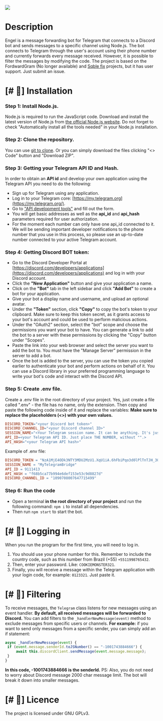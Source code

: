 
<img src="https://i.imgur.com/6crlGE1.jpg">

# Description
Engel is a message forwarding bot for Telegram that connects to a Discord bot and sends messages to a specific channel using Node.js. The bot connects to Telegram through the user's account using their phone number and currently forwards every message received. However, it is possible to filter the messages by modifying the code. The project is based on the FordwardGram (No longer available) and [Sqble fix](https://github.com/Sqble/Telegram-To-Discord-Bot-Fixed) projects, but it has user support. Just submit an issue.

# [# 🔧] Installation
### Step 1: Install Node.js.
Node.js is required to run the JavaScript code. Download and install the latest version of Node.js from [the official Node.js website](https://nodejs.org/dist/v18.15.0/node-v18.15.0-x64.msi). Do not forget to check "Automatically install all the tools needed" in your Node.js installation.

### **Step 2:** Clone the repository.
You can use [git to clone](https://git-scm.com/). Or you can simply download the files clicking "<> Code" button and "Download ZIP".

### Step 3: Getting your Telegram API ID and Hash.
In order to obtain an  **API id**  and develop your own application using the Telegram API you need to do the following:
-   Sign up for Telegram using any application.
-   Log in to your Telegram core:  [https://my.telegram.org](https://my.telegram.org/).
-   Go to  ["API development tools"](https://my.telegram.org/apps)  and fill out the form.
-   You will get basic addresses as well as the  **api_id**  and  **api_hash**  parameters required for user authorization.
-   For the moment each number can only have one api_id connected to it.
We will be sending important developer notifications to the phone number that you use in this process, so please use an up-to-date number connected to your active Telegram account.

### Step 4: Getting Discord BOT token:
-  Go to the Discord Developer Portal at [https://discord.com/developers/applications](https://discord.com/developers/applications) and log in with your Discord account.
- Click the **"New Application"** button and give your application a name.   
- Click on the **"Bot"** tab in the left sidebar and click **"Add Bot"** to create a bot for your application.    
- Give your bot a display name and username, and upload an optional avatar.    
- Under the **"Token"** section, click **"Copy"** to copy the bot's token to your clipboard. Make sure to keep this token secret, as it grants access to your bot's account and could be used to perform malicious actions.    
-  Under the "OAuth2" section, select the "bot" scope and choose the permissions you want your bot to have. You can generate a link to add the bot to a server with these permissions by clicking the "Copy" button under "Scopes".    
-  Paste the link into your web browser and select the server you want to add the bot to. You must have the "Manage Server" permission in the server to add a bot.    
-  Once the bot is added to the server, you can use the token you copied earlier to authenticate your bot and perform actions on behalf of it. You can use a Discord library in your preferred programming language to write your bot's code and interact with the Discord API.

### Step 5: Create .env file.
Create a .env file in the root directory of your project. Yes, just create a file called ".env" - the file has no name, only the extension. Then copy and paste the following code inside of it and replace the variables:
**Make sure to replace the placeholders (<>) with your own values.**
```makefile
DISCORD_TOKEN="<your Discord bot token>"
DISCORD_CHANNEL_ID="<your Discord channel ID>"
SESSION_NAME="<Your Telegram session name. It can be anything. It's just to save the session.>"
API_ID=<your Telegram API ID. Just place THE NUMBER, without "".>
API_HASH="<your Telegram API hash>"
``` 
Example of .env file:
```makefile
DISCORD_TOKEN = "NzA1MjE4ODk3NTY3MDU2MzU1.XqU1iA.6hFbiPqo3d0lPlTnTJH_3OFX6Ug"
SESSION_NAME = "MyTelegramBridge"
API_ID = 9111413
API_HASH = "f68b5ca77b994e6def153e53c9d8827d"
DISCORD_CHANNEL_ID = "1090708007647715499"
```


### Step 6: Run the code
- Open a terminal **in the root directory of your project** and run the following command:
`npm i` to install all dependencies.
- Then run `npm start` to start the bot.

# [# 🔑] Logging in
When you run the program for the first time, you will need to log in. 
1. You should use your phone number for this. Remember to include the country code, such as this number from Brazil (+55)
`+5511998765432`. 
2. Then, enter your password. Like: `COOKIEMONSTER321`. 
3. Finally, you will receive a message within the Telegram application with your login code, for example: `0123321`. Just paste it.
# [# 🧹] Filtering
To receive messages, the `Telegram` class listens for new messages using an event handler. **By default, all received messages will be forwarded to Discord.** You can add filters to the `_handlerNewMessage(event)` method to exclude messages from specific users or channels.
**For example:** if you want to send only messages from a specific sender, you can simply add an if statement:
```js
async _handlerNewMessage(event) {
 if (event.message.senderId.toJSNumber() == "-1001743884666") {
	 await this.discordClient.sendMessage(event.message.message);
 }
}
```
**In this code, -1001743884666 is the senderId.**
PS: Also, you do not need to worry about Discord message 2000 char message limit. The bot will break it down into smaller messages.

# [# 📜] Licence
The project is licensed under GNU GPLv3.
